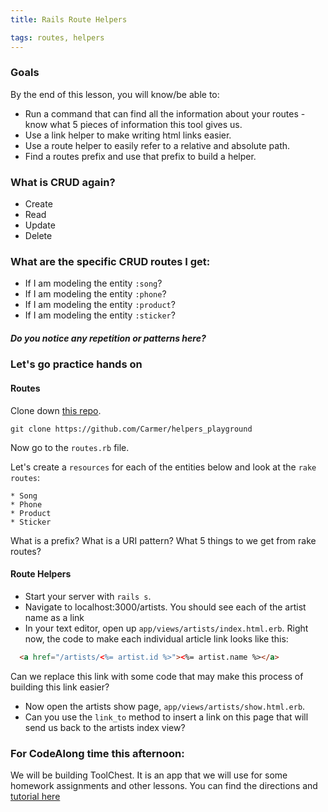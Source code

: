 ```yaml
---
title: Rails Route Helpers

tags: routes, helpers
---
```



### Goals

By the end of this lesson, you will know/be able to:

  * Run a command that can find all the information about your routes - know what 5 pieces of information this tool gives us.
  * Use a link helper to make writing html links easier.
  * Use a route helper to easily refer to a relative and absolute path.
  * Find a routes prefix and use that prefix to build a helper.

### What is CRUD again?

  * Create
  * Read
  * Update
  * Delete

### What are the specific CRUD routes I get:

  * If I am modeling the entity `:song`?
  * If I am modeling the entity `:phone`?
  * If I am modeling the entity `:product`?
  * If I am modeling the entity `:sticker`?

##### Do you notice any repetition or patterns here?

### Let's go practice hands on

#### Routes

  Clone down [this repo](https://github.com/Carmer/helpers_playground).

  `git clone https://github.com/Carmer/helpers_playground`

  Now go to the `routes.rb` file.

  Let's create a `resources` for each of the entities below and look at the `rake routes`:
  
    * Song
    * Phone
    * Product
    * Sticker

What is a prefix?
What is a URI pattern?
What 5 things to we get from rake routes?

#### Route Helpers

  * Start your server with `rails s`.
  * Navigate to localhost:3000/artists. You should see each of the artist name as a link
  * In your text editor, open up `app/views/artists/index.html.erb`. Right now, the code to make each individual article link looks like this:

  ```html
    <a href="/artists/<%= artist.id %>"><%= artist.name %></a>
  ```


  Can we replace this link with some code that may make this process of building this link easier?


  * Now open the artists show page, `app/views/artists/show.html.erb`.
  * Can you use the `link_to` method to insert a link on this page that will send us back to the artists index view?


### For CodeAlong time this afternoon:

  We will be building ToolChest. It is an app that we will use for some homework assignments and other lessons. You can find the directions and [tutorial here](https://github.com/turingschool/lesson_plans/blob/master/ruby_02-web_applications_with_ruby/outlines/forms_and_route_helpers_in_rails.markdown)
